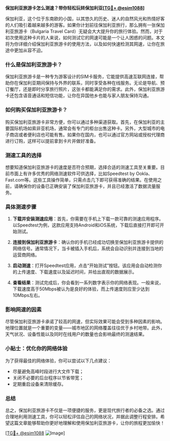 **保加利亚旅游卡怎么测速？带你轻松玩转保加利亚[[TG💪+ @esim1088](https://t.me/s/esim1088)]**

保加利亚，这个位于东南欧的小国，以其悠久的历史、迷人的自然风光和热情好客的人们吸引着越来越多的游客。如果你计划前往保加利亚旅行，那么拥有一张保加利亚旅游卡（Bulgaria Travel Card）无疑会大大提升你的旅行体验。然而，对于初次使用这种卡片的人来说，如何测试它的网速可能是一个让人困惑的问题。本文将为你详细介绍保加利亚旅游卡的使用方法，以及如何快速检测其网速，让你在旅途中更加从容不迫。

### 什么是保加利亚旅游卡？

保加利亚旅游卡是一种专为游客设计的SIM卡服务，它能提供高速互联网连接，帮助你在保加利亚期间保持与外界的联系，同时享受各种在线服务。无论是导航、预订餐厅，还是即时分享旅行照片，这张卡都能满足你的需求。此外，保加利亚旅游卡还包含语音通话和短信功能，让你在异国他乡也能与家人朋友保持沟通。

### 如何购买保加利亚旅游卡？

购买保加利亚旅游卡非常方便，你可以通过多种渠道获取。首先，在保加利亚的主要国际机场如索非亚机场，通常会有专门的柜台出售这种卡。另外，大型城市的电子商店或者便利店也可能有售。如果你在国内，也可以通过官方网站或授权代理商进行订购，这样可以提前拿到卡片并做好准备。

### 测速工具的选择

想要知道保加利亚旅游卡的速度是否符合预期，选择合适的测速工具至关重要。目前市面上有许多优秀的网络测速软件可供选择，比如Speedtest by Ookla、Fast.com等。这些工具操作简单，只需点击几下即可获得准确的结果。在使用之前，请确保你的设备已正确安装了保加利亚旅游卡，并且已经激活了数据流量服务。

### 具体测速步骤

1. **下载并安装测速应用**：首先，你需要在手机上下载一款可靠的测速应用程序。以Speedtest为例，这款应用支持Android和iOS系统，下载后直接打开即可开始测试。
   
2. **连接到保加利亚旅游卡**：确认你的手机已经成功切换至保加利亚旅游卡提供的网络信号。通常情况下，当卡被插入手机后，系统会自动识别并连接到当地的运营商网络。

3. **启动测速**：打开Speedtest应用，点击“开始测试”按钮。该应用会自动检测你的上传速度、下载速度以及延迟时间，并给出直观的数据展示。

4. **查看结果**：测试完成后，你会看到一系列数字表示你的网络表现。一般来说，下载速度高于50Mbps被认为是良好的体验，而上传速度则应至少达到10Mbps左右。

### 影响网速的因素

尽管保加利亚旅游卡承诺了较高的网速，但实际效果可能会受到多种因素的影响。地理位置就是一个重要的变量——城市地区的网络覆盖往往优于乡村地带。此外，天气状况、设备性能以及同时在线用户的数量也会影响最终的测速结果。

### 小贴士：优化你的网络体验

为了获得最佳的网络体验，你可以尝试以下几点建议：
- 尽量避免高峰时段进行大文件下载；
- 关闭不必要的后台程序以节省带宽；
- 定期重启设备来清除缓存。

### 总结

总之，保加利亚旅游卡不仅是一项便捷的服务，更是现代旅行者的必备之选。通过合理地利用测速工具，你可以轻松评估自己的网络状况，并据此调整行程安排。希望这篇文章能够帮助你更好地理解和使用保加利亚旅游卡，让你的旅程更加愉快！

[[TG💪+ @esim1088](https://t.me/s/esim1088) ![Image](https://i.postimg.cc/4NQfJmqS/Snipaste-2025-05-13-00-14-12.png)]